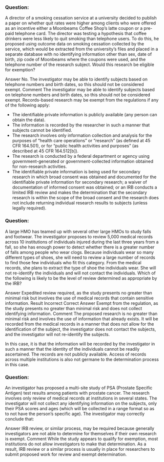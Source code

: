 ### Question:
A director of a smoking cessation service at a university decided to publish a paper on whether quit rates were higher among clients who were offered as an incentive either a Moonbeams Coffee Shop’s latte coupon or a pre-paid telephone card. The director was testing a hypothesis that coffee drinkers were less likely to quit smoking than telephone users. To do this, he proposed using outcome data on smoking cessation collected by the service, which would be extracted from the university’s files and placed in a separate database with no identifying information other than sex, date of birth, zip code of Moonbeams where the coupons were used, and the telephone number of the research subject. Would this research be eligible for exemption?

Answer No. The investigator may be able to identify subjects based on telephone numbers and birth dates, so this should not be considered exempt.
Comment 
The investigator may be able to identify subjects based on telephone numbers and birth dates, so this should not be considered exempt. Records-based research may be exempt from the regulations if any of the following apply:

- The identifiable private information is publicly available (any person can obtain the data).
- The information is recorded by the researcher in such a manner that subjects cannot be identified.
- The research involves only information collection and analysis for the purposes of “health care operations” or “research” (as defined at 45 CFR 164.501), or for “public health activities and purposes” (as described at 45 CFR 164.512[b]).
- The research is conducted by a federal department or agency using government-generated or government-collected information obtained for non-research activities.
- The identifiable private information is being used for secondary research in which broad consent was obtained and documented for the identifiable private information for secondary research; a waiver of documentation of informed consent was obtained; or an IRB conducts a limited IRB review and makes the determination that the secondary research is within the scope of the broad consent and the research does not include returning individual research results to subjects (unless legally required).

### Question:
A large HMO has teamed up with several other large HMOs to study falls and footwear. The investigator proposes to review 5,000 medical records across 10 institutions of individuals injured during the last three years from a fall, so she has enough power to detect whether there is a greater number of falls among people who wear clogs. Because individuals wear so many different types of shoes, she will need to review a large number of records to find those few individuals who fit this category. From the medical records, she plans to extract the type of shoe the individuals wear. She will not re-identify the individuals and will not contact the individuals. Which of the following is likely to be the level of review determined as appropriate by the IRB?

Answer Expedited review required, as the study presents no greater than minimal risk but involves the use of medical records that contain sensitive information.
Result Incorrect
Correct Answer Exempt from the regulation, as the study presents no greater than minimal risk and does not collect identifying information.
Comment 
The proposed research is no greater than minimal risk and involves the use of information that already exists. It will be recorded from the medical records in a manner that does not allow for the identification of the subject, the investigator does not contact the subjects, and the investigator will not re-identify the subjects.

In this case, it is that the information will be recorded by the investigator in such a manner that the identity of the individuals cannot be readily ascertained. The records are not publicly available. Access of records across multiple institutions is also not germane to the determination process in this case.

### Question:
An investigator has proposed a multi-site study of PSA (Prostate Specific Antigen) test results among patients with prostate cancer. The research involves only review of medical records at institutions in several states. The investigator will not collect any identifying information on the subjects, only their PSA scores and ages (which will be collected in a range format so as to not have the person’s specific age). The investigator may correctly conclude that:

Answer IRB review, or similar process, may be required because generally investigators are not able to determine for themselves if their own research is exempt.
Comment 
While the study appears to qualify for exemption, most institutions do not allow investigators to make that determination. As a result, IRB review or a similar process is usually in place for researchers to submit proposed work for review and exempt determination.
